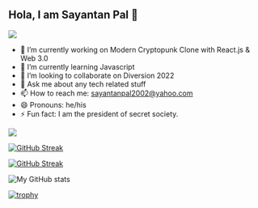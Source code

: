 ## Hola, I am Sayantan Pal 👋

![](https://komarev.com/ghpvc/?username=sayantan135)

- 🔭 I’m currently working on Modern Cryptopunk Clone with React.js & Web 3.0
- 🌱 I’m currently learning Javascript
- 👯 I’m looking to collaborate on Diversion 2022
- 💬 Ask me about any tech related stuff
- 📫 How to reach me: sayantanpal2002@yahoo.com 
- 😄 Pronouns: he/his
- ⚡ Fun fact: I am the president of secret society.

<image src = "https://github-readme-stats.vercel.app/api?username=sayantan135&&show_icons=true&title_color=ffffff&icon_color=bb2acf&text_color=daf7dc&bg_color=151515">
  
[![GitHub Streak](https://github-readme-streak-stats.herokuapp.com/?user=sayantan135&theme=ads-juicy-fresh)](https://git.io/streak-stats)
  
[![GitHub Streak](https://github-readme-streak-stats.herokuapp.com/?user=sayantan135&theme=gruvbox_light)](https://git.io/streak-stats)
  
![My GitHub stats](https://github-readme-stats.vercel.app/api?username=sayantan135&show_icons=true&theme=radical)
  
[![trophy](https://github-profile-trophy.vercel.app/?username=sayantan135&theme=ads-juicy-fresh)](https://github.com/ryo-ma/github-profile-trophy)
  


  
